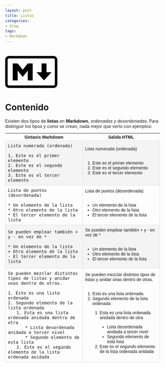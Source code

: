 ```yaml
---
layout: post
title: Listas
categories:
- blog
tags:
- Markdown
---
```


<!-- Estilo CSS del post-->
<style>
ul.b {list-style-type: disc;}

table {
    font-family: arial, sans-serif;
    border-collapse: collapse;
    width: 100%;
}

td {
    border: 1px solid #dddddd;
    text-align: left;
    padding: 8px;
}

th {
    text-align: center;
    width: 50%;
}
tr:nth-child(even) {
    background-color: rgba(238, 238, 238, 0.57);
}
td:first-child {
    font-family: 'Inconsolata', monospace;
}

table h1 {
  font-size: 2em;
  font-weight: normal;
  color: #000;
}

h2 {
  font-size: 1.5em;
  font-weight: normal;
}

h3 {
  font-size: 1.17em;
  font-weight: normal;
}

h4 {
  font-size: 1.00em;
  font-weight: normal;
}

h5 {
  font-size: 0.83em;
  font-weight: normal;
}

h6 {
  font-size: 0.67em;
  font-weight: normal;
}
</style>

<!-- Imagen Markdown -->
# <img src="./../static/markdown.png" alt="Drawing" style="width: 170px;"/>

<!-- Contenido post -->
# Contenido
Existen dos tipos de **listas** en **Markdown**, *ordenadas y desordenadas*. Para distinguir los tipos y como se crean, nada mejor que verlo con ejemplos:

<table>
  <tr>
    <th>Sintaxis Markdown</th>
    <th>Salida HTML</th>
  </tr>
  <tr>
    <td>
      Lista numerada (ordenada) <br/>
      <br/>
      1. Este es el primer elemento<br/>
      2. Este es el segundo elemento<br/>
      3. Este es el tercer elemento
    </td>
    <td>
      Lista numerada (ordenada) <br/>
      <br/>
      <ol>
        <li>Este es el primer elemento</li>
        <li>Este es el segundo elemento</li>
        <li>Este es el tercer elemento</li>
      </ol>
    </td>
  </tr>
  <tr>
      <td>
          Lista de puntos (desordenada)<br/>
          <br/>
          * Un elemento de la lista<br/>
          * Otro elemento de la lista<br/>
          * El tercer elemento de la lista
      </td>
      <td>
        Lista de puntos (desordenada)<br/>
        <br/>
        <ul class="b">
          <li>Un elemento de la lista</li>
          <li>Otro elemento de la lista</li>
          <li>El tercer elemento de la lista</li>
        </ul>
      </td>
  </tr>
  <tr>
      <td>
          Se pueden emplear también + y - en vez de *<br/>
          <br/>
          * Un elemento de la lista<br/>
          + Otro elemento de la lista<br/>
          - El tercer elemento de la lista
      </td>
      <td>
        Se pueden emplear también + y - en vez de *<br/>
        <br/>
        <ul class="b">
          <li>Un elemento de la lista</li>
          <li>Otro elemento de la lista</li>
          <li>El tercer elemento de la lista</li>
        </ul>
      </td>
  </tr>
  <tr>
      <td>
      Se pueden mezclar distintos tipos de listas y anidar unas dentro de otras.<br/>
      <br/>
      1. Esto es una lista ordenada<br/>
      2. Segundo elemento de la lista ordenada<br/>
        <span style="padding-left:2em">1. Esta es una lista ordenada anidada dentro de otra</span><br/>
          <span style="padding-left:4em">* Lista desordenada anidada a tercer nivel</span><br/>
          <span style="padding-left:4em">* Segundo elemento de esta lista</span><br/>
        <span style="padding-left:2em">2. Este es el segundo elemento de la lista ordenada anidada</span>
      </td>
      <td>
      Se pueden mezclar distintos tipos de listas y anidar unas dentro de otras.<br/>
      <br/>
      <ol>
        <li>Esto es una lista ordenada</li>
        <li>Segundo elemento de la lista ordenada</li>
        <ol>
          <li>Esta es una lista ordenada anidada dentro de otra</li>
          <ul class="b">
            <li>Lista desordenada anidada a tercer nivel</li>
            <li>Segundo elemento de esta lista</li>
          </ul>
          <li>Este es el segundo elemento de la lista ordenada anidada</li>
        </ol>
      </ol>
</td>
  </tr>
</table>

<br/>
